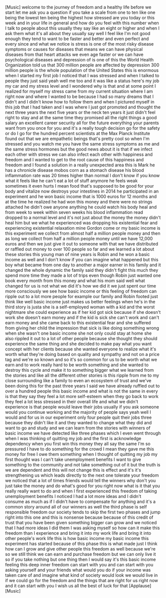 
[Music]
welcome to the journey of freedom and a
healthy life before we start let me ask
you a question if you take a scale from
one to ten like one being the lowest ten
being the highest how stressed are you
today or this week
and in your life in general
and how do you feel with this number
when I talk to people about this usually
they say like an eight or higher and
when I ask them what it&#39;s all about they
usually say well I feel like I&#39;m not
good enough they tend to want to be
faster and better and even perfect and
every since and what we notice is stress
is one of the most risky disease
symptoms or causes for diseases that
means we can have physical diseases from
that heart attacks we even age faster or
we can have psychological diseases and
depression of is one of this the World
Health Organization told us that 300
million people are affected by
depression 300 million people is the
whole population of the United States
this is enormous when I started my first
job I noticed that I was stressed and
when I talked to people they just said
yeah well me too
and it was like a status here&#39;s my job
my car and my stress level and I
wondered why is that and at some point I
realized for myself my stress came from
my current situation where I am right
now
and where I wanted to be because I had
so many dreams that I didn&#39;t and I
didn&#39;t know how to follow them and when
I pictured myself in this job that I had
taken and I was where I just got
promoted and thought the next three
years the next five years or the neck
ten years it just didn&#39;t feel right to
stay and at the same time they promised
all the right things a good salary an
excellent career security all for the
future everything your parents want from
you once for you and it&#39;s a really tough
decision go for the safety or do I go
for the hundred percent scientists at
the Max Planck Institute found out that
we are empathetic beings that&#39;s pretty
cool so when I&#39;m stressed and you watch
me you have the same stress symptoms as
me and the same stress hormones but the
good news about it is that if we infect
each other with stress we can also
infect each other with happiness and
freedom and I wanted to get to the root
cause of this happiness and freedom and
I found a solution in a really
unexpected area this is Mark he has a
chronicle disease mobos corn as a
stomach disease his blood inflammation
rate was 20 times higher than normal I
don&#39;t know if you know what it feels
like he can&#39;t eat a lot of stuff anymore
he feels weak sometimes it even hurts I
mean food that&#39;s supposed to be good for
your body and vitalize now destroys your
intestines
in 2014 he participated in an experiment
and he won basic income that is 1000
euros for 12 months and at the time he
realized he had won this money and there
were no strings attached he didn&#39;t owe
anyone
anything he could watch his body heal
and from week to week within seven weeks
his blood inflammation read dropped to a
normal level and it&#39;s not just about the
money the money didn&#39;t heal him but we
what he experienced was dropping his
existential fear and experiencing
existential relaxation mine Gordon come
or my basic income is this experiment we
collect from almost half a million
people money and then as long we collect
from half a million people money until
we have 12,000 euros and then we just
give it out to someone with that we have
distributed or raffled out money to over
100 people so far and we learned a lot
about these stories this young man of
nine years is Robin and he won a basic
income as well and I don&#39;t know if you
can imagine what happened but this boy
what became from one day to another a
major earner in his family and it
changed the whole dynamic the family
said they didn&#39;t fight this much they
spend more time they made a lot of trips
even though Robin just wanted one book
every month from this money and what his
mom said well what changed for us is not
what we did it&#39;s how we did it we just
spent our time more consciously we see
how basic income or this feeling of
freedom can ripple out to a lot more
people for example our family
and Robin footed just think like well
basic income just makes us better
feelings when he&#39;s in the third story is
justa she is a self-employed woman with
a kid and the worst nightmare she could
experience as if her kid got sick
because if she doesn&#39;t work she doesn&#39;t
earn money and if the kid is sick she
can&#39;t work and can&#39;t earn money and she
came back to this existential fear and
she suffered from giving her child the
impression that sick is like doing
something wrong when she wasn&#39;t one
basic income she not only could stay at
home
she also rippled it out to a lot of
other people because she thought they
should experience the same thing and she
decided to make pay what you want
concept with her clients because she
wanted everyone to realize what it&#39;s
worth what they&#39;re doing based on
quality and sympathy and not on a price
tag and we&#39;re so known and so it&#39;s so
common for us to be worth what we earn
and to work really hard to be worth
something
and she wanted to destroy this cycle and
make it to something bigger what we
learned from the stories and like all
the different other stories is this
ripple from me to my close surrounding
like a family to even an ecosystem of
trust and we&#39;ve been doing this for the
past three years I said we have already
ruffled out to over a hundred people
this basic income and what is not the
same in every
is that they say they feel a lot more
self-esteem when they go back to work
they feel a lot less stressed in their
overall life and what we didn&#39;t
experience is that people would leave
their jobs usually if you ask someone
would you continue working and the
majority of people says yeah well I
would and for us in our experiment only
four people quit their jobs three
because they didn&#39;t like it and they
wanted to change what they did and want
to go and study and we can learn from
the stories with winners of basic income
we have detected like three phases which
I even went through when I was thinking
of quitting my job and the first is
acknowledge dependency when you first
win this money they all say the same I&#39;m
so pressured I have to do something for
the crowd I mean they gave me this money
for free I owe them something when I
thought of quitting my job my first
thought was I can&#39;t take unemployment
benefits I want to give something to the
community and not take something out of
it but the truth is we are dependent and
this will not change this is effect and
it&#39;s it&#39;s strengthening us which leads
directly to the next one tolerate your
freedom we noticed that a lot of times
friends would tell the winners why don&#39;t
you just take the money and do what&#39;s
good for you right now what is it that
you really really want to do and when I
first experienced this freedom of taking
unemployment benefits
I noticed I had a lot more ideas and I
didn&#39;t consume as much as if I didn&#39;t
have to compensate for anything and it&#39;s
a common story around all of our winners
as well the third phase is self
responsible freedom our society tends to
skip the first two phases and jump right
into this one and this is nonsense
because because of this credit of trust
that you have been given something
bigger can grow and we noticed that I
had more ideas I did them I was asking
myself so how can it make this freedom
than I experience and bring it into my
work life and bring it into other
people&#39;s work life this is how basic
income my basic income this experiment
has started because of this phase this
is what made just I think how can I grow
and give other people this freedom as
well because we&#39;re so we still think we
can earn and purchase freedom but we can
only live it so if you take nothing but
one thing then I would say it&#39;s this
basic income feeling this deep inner
freedom can start with you and can start
with you asking yourself and your
friends what would you do if your income
was taken care of and imagine what kind
of society would look we would live in
if we could go for the freedom and the
things that are right for us right now
and it can start with you
I wish us all the best of luck for that
[Applause]
[Music]
